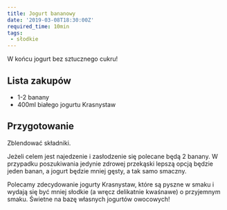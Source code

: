 ```yaml
---
title: Jogurt bananowy
date: '2019-03-08T18:30:00Z'
required_time: 10min
tags:
 - słodkie
---
```


W końcu jogurt bez sztucznego cukru!

<!---- splitter ---->

## Lista zakupów

- 1-2 banany
- 400ml białego jogurtu Krasnystaw

<!---- splitter ---->

## Przygotowanie

Zblendować składniki.

Jeżeli celem jest najedzenie i zasłodzenie się polecane będą 2 banany. W przypadku poszukiwania jedynie zdrowej przekąski lepszą opcją będzie jeden banan, a jogurt będzie mniej gęsty, a tak samo smaczny.

Polecamy zdecydowanie jogurty Krasnystaw, które są pyszne w smaku i wydają się być mniej słodkie (a wręcz delikatnie kwaśnawe) o przyjemnym smaku. Świetne na bazę własnych jogurtów owocowych!
